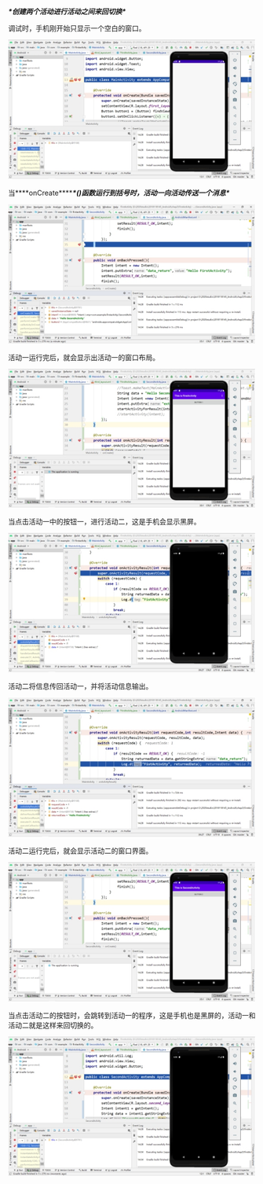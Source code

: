 ***\*创建两个活动进行活动之间来回切换\****

调试时，手机刚开始只显示一个空白的窗口。

![img](../image/wps8.jpg) 

当***\*onCreate\*******\*()函数运行到括号时，活动一向活动传送一个消息\****

![img](../image/wps9.jpg) 

活动一运行完后，就会显示出活动一的窗口布局。

![img](../image/wps10.jpg) 

当点击活动一中的按钮一，进行活动二，这是手机会显示黑屏。

![img](../image/wps11.jpg) 

活动二将信息传回活动一，并将活动信息输出。

![img](../image/wps12.jpg) 

活动二运行完后，就会显示活动二的窗口界面。

![img](../image/wps13.jpg) 

当点击活动二的按钮时，会跳转到活动一的程序，这是手机也是黑屏的，活动一和活动二就是这样来回切换的。

![img](../image/wps14.jpg) 